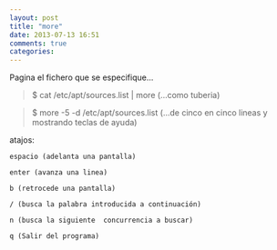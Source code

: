 ```yaml
---
layout: post
title: "more"
date: 2013-07-13 16:51
comments: true
categories: 
---
```

Pagina el fichero que se especifique... 

>$ cat /etc/apt/sources.list | more (...como tuberia)

>$ more -5 -d /etc/apt/sources.list  (...de cinco en cinco lineas y mostrando teclas de ayuda)

atajos:

	espacio (adelanta una pantalla) 

	enter (avanza una linea) 

	b (retrocede una pantalla) 

	/ (busca la palabra introducida a continuación) 

	n (busca la siguiente  concurrencia a buscar) 

	q (Salir del programa)

